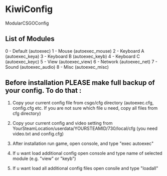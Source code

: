 # KiwiConfig
ModularCSGOConfig

## List of Modules
0 - Default (autoexec)
1 - Mouse (autoexec_mouse)
2 - Keyboard A (autoexec_keya)
3 - Keyboard B (autoexec_keyb)
4 - Keyboard C (autoexec_keyc)
5 - View (autoexec_view)
6 - Network (autoexec_net)
7 - Sound (autoexec_audio)
8 - Misc (autoexec_misc)

## Before installation PLEASE make full backup of your config. To do that :
1) Copy your current config file from csgo/cfg directory (autoexec.cfg, config.cfg etc. If you are not sure which file u need, copy all files from cfg directory)
2) Copy your current config and video setting from YourSteamLocation/userdata/YOURSTEAMID/730/local/cfg (you need video.txt and config.cfg)


1) After installation run game, open console, and type "exec autoexec"
2) If u want load additional config open console and type name of selected module (e.g. "view" or "keyb")
3) If u want load all additional config files open consile and type "loadall"
